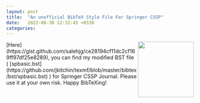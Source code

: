 ```yaml
---
layout: post
title:  "An unofficial BibTeX Style File For Springer CSSP"
date:   2022-08-30 12:32:45 +0330
categories:
---
```


<img align="right" width="150" src="https://upload.wikimedia.org/wikipedia/commons/thumb/3/30/BibTeX_logo.svg/1200px-BibTeX_logo.svg.png">
[Here](https://gist.github.com/salehjg/ce28194cf11dc2cf169ff97df25e8289), you can find my modified BST file ( [spbasic.bst](https://github.com/jkitchin/texmf/blob/master/bibtex/bst/spbasic.bst) ) for Springer CSSP Journal.
Please use it at your own risk. Happy BibTeXing!
